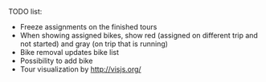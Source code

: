 TODO list:
* Freeze assignments on the finished tours
* When showing assigned bikes, show red (assigned on different trip and not started) and gray (on trip that is running)
* Bike removal updates bike list
* Possibility to add bike
* Tour visualization by http://visjs.org/
